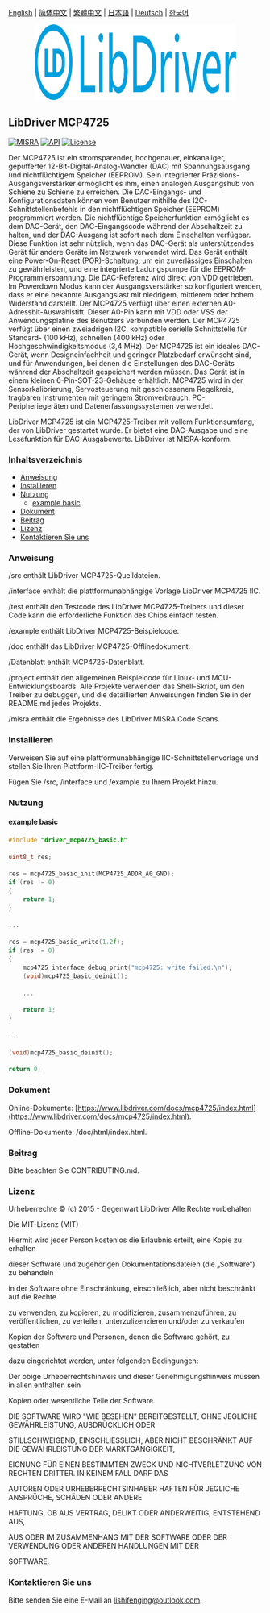 [English](/README.md) | [ 简体中文](/README_zh-Hans.md) | [繁體中文](/README_zh-Hant.md) | [日本語](/README_ja.md) | [Deutsch](/README_de.md) | [한국어](/README_ko.md)

<div align=center>
<img src="/doc/image/logo.svg" width="400" height="150"/>
</div>

## LibDriver MCP4725

[![MISRA](https://img.shields.io/badge/misra-compliant-brightgreen.svg)](/misra/README.md) [![API](https://img.shields.io/badge/api-reference-blue.svg)](https://www.libdriver.com/docs/mcp4725/index.html) [![License](https://img.shields.io/badge/license-MIT-brightgreen.svg)](/LICENSE) 

Der MCP4725 ist ein stromsparender, hochgenauer, einkanaliger, gepufferter 12-Bit-Digital-Analog-Wandler (DAC) mit Spannungsausgang und nichtflüchtigem Speicher (EEPROM). Sein integrierter Präzisions-Ausgangsverstärker ermöglicht es ihm, einen analogen Ausgangshub von Schiene zu Schiene zu erreichen.
Die DAC-Eingangs- und Konfigurationsdaten können vom Benutzer mithilfe des I2C-Schnittstellenbefehls in den nichtflüchtigen Speicher (EEPROM) programmiert werden. Die nichtflüchtige Speicherfunktion ermöglicht es dem DAC-Gerät, den DAC-Eingangscode während der Abschaltzeit zu halten, und der DAC-Ausgang ist sofort nach dem Einschalten verfügbar. Diese Funktion ist sehr nützlich, wenn das DAC-Gerät als unterstützendes Gerät für andere Geräte im Netzwerk verwendet wird. Das Gerät enthält eine Power-On-Reset (POR)-Schaltung, um ein zuverlässiges Einschalten zu gewährleisten, und eine integrierte Ladungspumpe für die EEPROM-Programmierspannung. Die DAC-Referenz wird direkt von VDD getrieben. Im Powerdown
Modus kann der Ausgangsverstärker so konfiguriert werden, dass er eine bekannte Ausgangslast mit niedrigem, mittlerem oder hohem Widerstand darstellt. Der MCP4725 verfügt über einen externen A0-Adressbit-Auswahlstift. Dieser A0-Pin kann mit VDD oder VSS der Anwendungsplatine des Benutzers verbunden werden. Der MCP4725 verfügt über einen zweiadrigen I2C. kompatible serielle Schnittstelle für Standard- (100 kHz), schnellen (400 kHz) oder Hochgeschwindigkeitsmodus (3,4 MHz). Der MCP4725 ist ein ideales DAC-Gerät, wenn Designeinfachheit und geringer Platzbedarf erwünscht sind, und für Anwendungen, bei denen die Einstellungen des DAC-Geräts während der Abschaltzeit gespeichert werden müssen. Das Gerät ist in einem kleinen 6-Pin-SOT-23-Gehäuse erhältlich. MCP4725 wird in der Sensorkalibrierung, Servosteuerung mit geschlossenem Regelkreis, tragbaren Instrumenten mit geringem Stromverbrauch, PC-Peripheriegeräten und Datenerfassungssystemen verwendet.

LibDriver MCP4725 ist ein MCP4725-Treiber mit vollem Funktionsumfang, der von LibDriver gestartet wurde. Er bietet eine DAC-Ausgabe und eine Lesefunktion für DAC-Ausgabewerte. LibDriver ist MISRA-konform.

### Inhaltsverzeichnis

  - [Anweisung](#Anweisung)
  - [Installieren](#Installieren)
  - [Nutzung](#Nutzung)
    - [example basic](#example-basic)
  - [Dokument](#Dokument)
  - [Beitrag](#Beitrag)
  - [Lizenz](#Lizenz)
  - [Kontaktieren Sie uns](#Kontaktieren-Sie-uns)

### Anweisung

/src enthält LibDriver MCP4725-Quelldateien.

/interface enthält die plattformunabhängige Vorlage LibDriver MCP4725 IIC.

/test enthält den Testcode des LibDriver MCP4725-Treibers und dieser Code kann die erforderliche Funktion des Chips einfach testen.

/example enthält LibDriver MCP4725-Beispielcode.

/doc enthält das LibDriver MCP4725-Offlinedokument.

/Datenblatt enthält MCP4725-Datenblatt.

/project enthält den allgemeinen Beispielcode für Linux- und MCU-Entwicklungsboards. Alle Projekte verwenden das Shell-Skript, um den Treiber zu debuggen, und die detaillierten Anweisungen finden Sie in der README.md jedes Projekts.

/misra enthält die Ergebnisse des LibDriver MISRA Code Scans.

### Installieren

Verweisen Sie auf eine plattformunabhängige IIC-Schnittstellenvorlage und stellen Sie Ihren Plattform-IIC-Treiber fertig.

Fügen Sie /src, /interface und /example zu Ihrem Projekt hinzu.

### Nutzung

#### example basic

```C
#include "driver_mcp4725_basic.h"

uint8_t res;

res = mcp4725_basic_init(MCP4725_ADDR_A0_GND);
if (res != 0)
{
    return 1;
}

...

res = mcp4725_basic_write(1.2f);
if (res != 0)
{
    mcp4725_interface_debug_print("mcp4725: write failed.\n");
    (void)mcp4725_basic_deinit();

    ...
    
    return 1;
}

...

(void)mcp4725_basic_deinit();

return 0;
```

### Dokument

Online-Dokumente: [https://www.libdriver.com/docs/mcp4725/index.html](https://www.libdriver.com/docs/mcp4725/index.html).

Offline-Dokumente: /doc/html/index.html.

### Beitrag

Bitte beachten Sie CONTRIBUTING.md.

### Lizenz

Urheberrechte © (c) 2015 - Gegenwart LibDriver Alle Rechte vorbehalten



Die MIT-Lizenz (MIT)



Hiermit wird jeder Person kostenlos die Erlaubnis erteilt, eine Kopie zu erhalten

dieser Software und zugehörigen Dokumentationsdateien (die „Software“) zu behandeln

in der Software ohne Einschränkung, einschließlich, aber nicht beschränkt auf die Rechte

zu verwenden, zu kopieren, zu modifizieren, zusammenzuführen, zu veröffentlichen, zu verteilen, unterzulizenzieren und/oder zu verkaufen

Kopien der Software und Personen, denen die Software gehört, zu gestatten

dazu eingerichtet werden, unter folgenden Bedingungen:



Der obige Urheberrechtshinweis und dieser Genehmigungshinweis müssen in allen enthalten sein

Kopien oder wesentliche Teile der Software.



DIE SOFTWARE WIRD "WIE BESEHEN" BEREITGESTELLT, OHNE JEGLICHE GEWÄHRLEISTUNG, AUSDRÜCKLICH ODER

STILLSCHWEIGEND, EINSCHLIESSLICH, ABER NICHT BESCHRÄNKT AUF DIE GEWÄHRLEISTUNG DER MARKTGÄNGIGKEIT,

EIGNUNG FÜR EINEN BESTIMMTEN ZWECK UND NICHTVERLETZUNG VON RECHTEN DRITTER. IN KEINEM FALL DARF DAS

AUTOREN ODER URHEBERRECHTSINHABER HAFTEN FÜR JEGLICHE ANSPRÜCHE, SCHÄDEN ODER ANDERE

HAFTUNG, OB AUS VERTRAG, DELIKT ODER ANDERWEITIG, ENTSTEHEND AUS,

AUS ODER IM ZUSAMMENHANG MIT DER SOFTWARE ODER DER VERWENDUNG ODER ANDEREN HANDLUNGEN MIT DER

SOFTWARE.

### Kontaktieren Sie uns

Bitte senden Sie eine E-Mail an lishifenging@outlook.com.